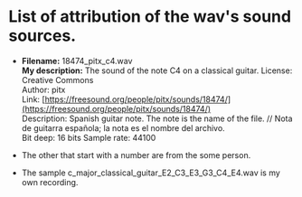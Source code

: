 # List of attribution of the wav's sound sources.

* **Filename:** 18474_pitx_c4.wav <br>
  **My description:** The sound of the note C4 on a classical guitar.
  License: Creative Commons  <br>
  Author: pitx <br>
  Link: [https://freesound.org/people/pitx/sounds/18474/](https://freesound.org/people/pitx/sounds/18474/) <br>
  Description: Spanish guitar note. The note is the name of the file. // Nota de guitarra española; la nota es el nombre del archivo.  <br>
  Bit deep: 16 bits
  Sample rate: 44100

* The other that start with a number are from the some person.

* The sample c_major_classical_guitar_E2_C3_E3_G3_C4_E4.wav is my own recording.
